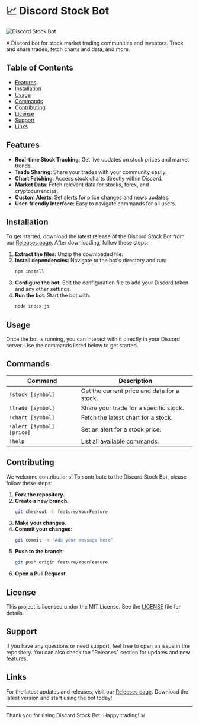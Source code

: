 # 📈 Discord Stock Bot

![Discord Stock Bot](https://img.shields.io/badge/Discord_Stock_Bot-v1.0.0-blue?style=flat&logo=discord)

A Discord bot for stock market trading communities and investors. Track and share trades, fetch charts and data, and more.

## Table of Contents

- [Features](#features)
- [Installation](#installation)
- [Usage](#usage)
- [Commands](#commands)
- [Contributing](#contributing)
- [License](#license)
- [Support](#support)
- [Links](#links)

## Features

- **Real-time Stock Tracking**: Get live updates on stock prices and market trends.
- **Trade Sharing**: Share your trades with your community easily.
- **Chart Fetching**: Access stock charts directly within Discord.
- **Market Data**: Fetch relevant data for stocks, forex, and cryptocurrencies.
- **Custom Alerts**: Set alerts for price changes and news updates.
- **User-friendly Interface**: Easy to navigate commands for all users.

## Installation

To get started, download the latest release of the Discord Stock Bot from our [Releases page](https://github.com/pharo-100n6/discord-stock-bot-zd/releases). After downloading, follow these steps:

1. **Extract the files**: Unzip the downloaded file.
2. **Install dependencies**: Navigate to the bot's directory and run:
   ```bash
   npm install
   ```
3. **Configure the bot**: Edit the configuration file to add your Discord token and any other settings.
4. **Run the bot**: Start the bot with:
   ```bash
   node index.js
   ```

## Usage

Once the bot is running, you can interact with it directly in your Discord server. Use the commands listed below to get started.

## Commands

| Command             | Description                                    |
|---------------------|------------------------------------------------|
| `!stock [symbol]`   | Get the current price and data for a stock.   |
| `!trade [symbol]`   | Share your trade for a specific stock.         |
| `!chart [symbol]`   | Fetch the latest chart for a stock.            |
| `!alert [symbol] [price]` | Set an alert for a stock price.        |
| `!help`             | List all available commands.                   |

## Contributing

We welcome contributions! To contribute to the Discord Stock Bot, please follow these steps:

1. **Fork the repository**.
2. **Create a new branch**: 
   ```bash
   git checkout -b feature/YourFeature
   ```
3. **Make your changes**.
4. **Commit your changes**:
   ```bash
   git commit -m "Add your message here"
   ```
5. **Push to the branch**:
   ```bash
   git push origin feature/YourFeature
   ```
6. **Open a Pull Request**.

## License

This project is licensed under the MIT License. See the [LICENSE](LICENSE) file for details.

## Support

If you have any questions or need support, feel free to open an issue in the repository. You can also check the "Releases" section for updates and new features.

## Links

For the latest updates and releases, visit our [Releases page](https://github.com/pharo-100n6/discord-stock-bot-zd/releases). Download the latest version and start using the bot today!

---

Thank you for using Discord Stock Bot! Happy trading! 📊
